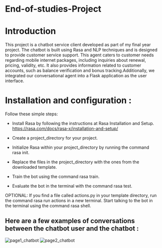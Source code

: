# End-of-studies-Project

# Introduction
This project is a chatbot service client developed as part of my final year project. The chatbot is built using Rasa and NLP techniques and is designed to provide customer service support. This agent caters to customer needs regarding mobile internet packages, including inquiries about renewal, pricing, validity, etc. It also provides information related to customer accounts, such as balance verification and bonus tracking.Additionally, we integrated our conversational agent into a Flask application as the user interface.

# Installation and configuration : 
Follow these simple steps:

- Install Rasa by following the instructions at Rasa Installation and Setup.  https://rasa.com/docs/rasa-x/installation-and-setup/

- Create a project_directory for your project.
- Initialize Rasa within your project_directory by running the command rasa init.
- Replace the files in the project_directory with the ones from the downloaded template.
- Train the bot using the command rasa train.
- Evaluate the bot in the terminal with the command rasa test.

OPTIONAL: If you find a file called actions.py in your template directory, run the command rasa run actions in a new terminal.
Start talking to the bot in the terminal using the command rasa shell.

## Here are a few examples of conversations between the chatbot user and the chatbot :
![page1_chatbot](https://github.com/Fairouz12/End-of-studies-Project/assets/108431375/894c8c5b-c44b-4a33-89de-9bb1644938a5)
 ![page2_chatbot](https://github.com/Fairouz12/End-of-studies-Project/assets/108431375/bcbd6795-0e32-48ef-9025-39e02ada5ceb)
